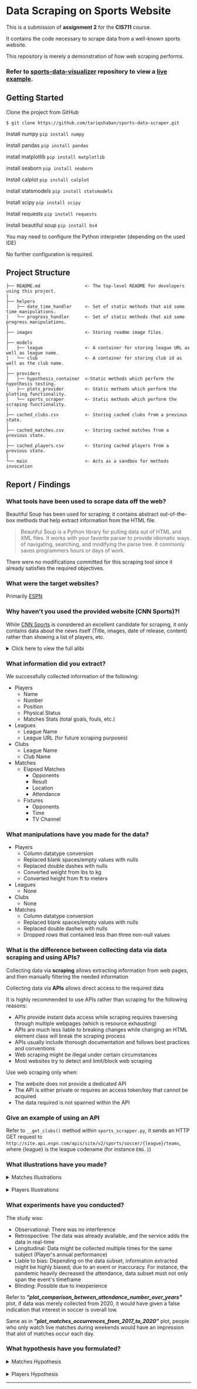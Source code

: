 Data Scraping on Sports Website
==============================
This is a submission of **assignment 2** for the **CIS711** course.

It contains the code necessary to scrape data from a well-known sports website.

This repository is merely a demonstration of how web scraping performs.

### Refer to [sports-data-visualizer](https://github.com/tariqshaban/sports-data-visualizer) repository to view a [live example](https://tariqshaban.github.io/sports-data-visualizer/).

Getting Started
------------
Clone the project from GitHub

`$ git clone https://github.com/tariqshaban/sports-data-scraper.git`

Install numpy
`pip install numpy`

Install pandas
`pip install pandas`

install matplotlib
`pip install matplotlib`

install seaborn
`pip install seaborn`

Install calplot
`pip install calplot`

install statsmodels
`pip install statsmodels`

Install scipy
`pip install scipy`

Install requests
`pip install requests`

Install beautiful soup
`pip install bs4`

You may need to configure the Python interpreter (depending on the used IDE)

No further configuration is required.


Project Structure
------------
    ├── README.md                 <- The top-level README for developers using this project.
    │
    ├── helpers
    │   ├── date_time_handler     <- Set of static methods that aid some time manipulations.
    │   └── progress_handler      <- Set of static methods that aid some progress manipulations.
    │
    ├── images                    <- Storing readme image files.
    │   
    ├── models
    │   ├── league                <- A container for storing league URL as well as league name.
    │   └── club                  <- A container for storing club id as well as the club name.
    │
    ├── providers
    │   │── hypothesis_container  <-Static methods which perform the hypothesis testing.
    │   ├── plots_provider        <- Static methods which perform the plotting functionality.
    │   └── sports_scraper        <- Static methods which perform the scraping functionality.
    │
    ├── cached_clubs.csv          <- Storing cached clubs from a previous state.
    │   
    ├── cached_matches.csv        <- Storing cached matches from a previous state.
    │   
    ├── cached_players.csv        <- Storing cached players from a previous state.
    │
    └── main                      <- Acts as a sandbox for methods invocation


Report / Findings
------------
### What tools have been used to scrape data off the web?

Beautiful Soup has been used for scraping; it contains abstract out-of-the-box methods that help extract information
from the HTML file.

> Beautiful Soup is a Python library for pulling
> data out of HTML and XML files. It works with your
> favorite parser to provide idiomatic ways of navigating,
> searching, and modifying the parse tree.
> It commonly saves programmers hours or days of work.

There were no modifications committed for this scraping tool since it already satisfies the required objectives.

### What were the target websites?

Primarily [ESPN](https://www.espn.in/)

### Why haven't you used the provided website (CNN Sports)?!

While [CNN Sports](https://edition.cnn.com/sport) is considered an excellent candidate for scraping, it only contains
data about the news itself (Title, images, date of release, content) rather than showing a list of players, etc.

<details>
  <summary>Click here to view the full alibi</summary>

--------

#### Rejecting CNN Sports

CNN Sports only provide data concerning news; it does not provide any type of semi-structured data in which it can be
capitalized and used to extract the required information.

![cnn_sports.png](images/alibi/cnn_sports.png)

CNN Sports appears to have an RSS (Really Simple Syndication) feed, but it had the same issues as mentioned above.

![cnn_sports_rss.png](images/alibi/cnn_sports_rss.png)

#### Rejecting BBC Sports

BBC Sports actually contained some highly relevant data; however, the time interval for the data does not even stretch
for more than a month.

![bbc_date_limit.png](images/alibi/bbc_sports_date_limit.png)

Modifying the date manually through the URL did not help.

![bbc_sports_date_limit_out_of_bound.png](images/alibi/bbc_sports_date_limit_out_of_bound.png)

Also, BBC Sports did not provide a wide collection of leagues; only several leagues were mentioned.

![bbc_sports_lack_of_leagues.png](images/alibi/bbc_sports_lack_of_leagues.png)

Overall, scraping from BBC Sports will not yield sufficient data for analysis; since the time interval and the number of
leagues are very limited, as well as if did not provide additional data, such as the physical status of the players.

--------
</details>

### What information did you extract?

We successfully collected information of the following:

* Players
    * Name
    * Number
    * Position
    * Physical Status
    * Matches Stats (total goals, fouls, etc.)
* Leagues
    * League Name
    * League URL (for future scraping purposes)
* Clubs
    * League Name
    * Club Name
* Matches
    * Elapsed Matches
        * Opponents
        * Result
        * Location
        * Attendance
    * Fixtures
        * Opponents
        * Time
        * TV Channel
        
### What manipulations have you made for the data?

* Players
    * Column datatype conversion
    * Replaced blank spaces/empty values with nulls
    * Replaced double dashes with nulls
    * Converted weight from lbs to kg
    * Converted height from ft to meters
* Leagues
    * None
* Clubs
    * None
* Matches
    * Column datatype conversion
    * Replaced blank spaces/empty values with nulls
    * Replaced double dashes with nulls
    * Dropped rows that contained less than three non-null values

### What is the difference between collecting data via data scraping and using APIs?

Collecting data via **scraping** allows extracting information from web pages, and then manually filtering
the needed information

Collecting data via **APIs** allows direct access to the required data

It is highly recommended to use APIs rather than scraping for the following reasons:
* APIs provide instant data access while scraping requires traversing through multiple webpages
  (which is resource exhausting)
* APIs are much less liable to breaking changes while changing an HTML element class will break the scraping process
* APIs usually include thorough documentation and follows best practices and conventions
* Web scraping might be illegal under certain circumstances
* Most websites try to detect and limit/block web scraping

Use web scraping only when:
* The website does not provide a dedicated API
* The API is either private or requires an access token/key that cannot be acquired
* The data required is not spanned within the API

###  Give an example of using an API

Refer to `__get_clubs()` method within `sports_scrapper.py`, it sends an HTTP GET request to
`http://site.api.espn.com/apis/site/v2/sports/soccer/{league}/teams`,
where {league} is the league codename (for instance `ENG.1`)

### What illustrations have you made?

<details>
  <summary>Matches Illustrations</summary>

>From `cached_matches.csv` in timestamp `2021-12-11 21:10:31.359935`

> ![matches_result_between_barcelona_real_madrid.png](images/plots/matches/matches_result_between_barcelona_real_madrid.png)
> <br>
Barcelona had higher win rate than Real Madrid when they went against each other.

> ![plot_highest_15_countries_attendance_2017.png](images/plots/matches/plot_highest_15_countries_attendance_2017.png)
> <br>
England had the highest attendance during 2017.

> ![plot_comparison_between_attendance_number_over_years.png](images/plots/matches/plot_comparison_between_attendance_number_over_years.png)
> <br>
Notice that attendance during 2020 was much less that previous years; this is due to the corona pandemic,
2002 is also less since scraped data started from Oct, 2002.

> ![plot_matches_occurrences_from_2017_to_2020.png](images/plots/matches/plot_matches_occurrences_from_2017_to_2020.png)
> <br>
Notice that matches occur during Saturdays and Sundays, which happens to be the weekend for most of the world .

> ![plot_attendance_time_series.png](images/plots/matches/plot_attendance_time_series.png)
> <br>
Shows daily attendance fluctuations (in a million), notice the attendance value during 2020 and the beginning of 2021.

</details>
<br>
<details>
  <summary>Players Illustrations</summary>

>From `cached_players.csv` in timestamp `2021-12-08 09:20:54.785621`

> ![top_scorer_in_leagues_2020.png](images/plots/players/top_scorer_in_leagues_2020.png)
> <br>
Robert Lewandowski had the highest goals during 2020 (41).

> ![barcelona_goals_over_last_10_years_spanish_laliga.png](images/plots/players/barcelona_goals_over_last_10_years_spanish_laliga.png)
> <br>
Barcelona peaked during 2015.

> ![plot_relation_between_players_age_and_goals.png](images/plots/players/plot_relation_between_players_age_and_goals.png)
> <br>
There is a slight correlation between age and the number of goals.

> ![plot_red_and_yellow_cards_2020.png](images/plots/players/plot_red_and_yellow_cards_2020.png)
> <br>
The Spanish LaLiga had the highest yellow cards during 2020, while the French Ligue had the highest red cards.

> ![plot_players_nationality_uefa_champions_league_2020.png](images/plots/players/plot_players_nationality_uefa_champions_league_2020.png)
> <br>
Most players in the UEFA champions league were from Spanish nationality.
 
> ![plot_players_goals_with_assists_scatter.png](images/plots/players/plot_players_goals_with_assists_scatter.png)
> <br>
There is a slight correlation between goals and assists.

> ![plot_players_columns_correlation.png](images/plots/players/plot_players_columns_correlation.png)
> <br>
Shows the correlation between all columns in the player's dataframe. The identity is always 1; since it compares itself.

> ![plot_german_bundesliga_team_goals_2017.png](images/plots/players/plot_german_bundesliga_team_goals_2017.png)
> <br>
Bayern Munich had the highest goals in the German Bundesliga during 2017.

> ![plot_players_goals_with_assists_stacked_bar.png](images/plots/players/plot_players_goals_with_assists_stacked_bar.png)
> <br>
Bayern Munich had also the highest assists in the German Bundesliga during 2017.

> ![plot_players_goals_with_assists_box.png](images/plots/players/plot_players_goals_with_assists_box.png)
> <br>
Bayern Munich have a relatively higher Q3 value (denoted by the whisker) in terms of average player goals in the 
German Bundesliga during 2017, this means that we can still (barely) trust having their team an average goals 
score of 12.

</details>

### What experiments have you conducted?

The study was:
* Observational: There was no interference
* Retrospective: The data was already available, and the service adds the data in real-time
* Longitudinal: Data might be collected multiple times for the same subject (Player's annual performance)
* Liable to bias: Depending on the data subset, information extracted might be highly biased; due to an event or
inaccuracy. For instance, the pandemic heavily decreased the attendance, data subset must not only span the event's
timeframe
* Blinding: Possible due to inexperience

Refer to ***"plot_comparison_between_attendance_number_over_years"*** plot,
if data was merely collected from 2020, it would have given a false indication that interest in soccer is overall low.

Same as in ***"plot_matches_occurrences_from_2017_to_2020"*** plot, people who
only watch live matches during weekends would have an impression that alot of matches occur each day.

### What hypothesis have you formulated?

<details>
  <summary>Matches Hypothesis</summary>

>From `cached_matches.csv` in timestamp `2021-12-11 21:10:31.359935`

> ![significant_difference_between_attendance_2019_and_2020.png](images/hypothesis/matches/significant_difference_between_attendance_2019_and_2020.png)
>**Attendance in 2020 was the same as 2019**
>* The difference of the means is 7988.238 person.
>* The P-value is effectively 0, which is smaller than the confidence level of 0.05.
>* The 95% confidence interval of the difference is from 4347.557 to 5516.467, which does not overlap 0.
><br>
><br>
>Overall, these statistics indicate you <strong>can reject</strong> the null hypothesis (Significantly different).

> ![significant_difference_between_attendance_2015_and_2016.png](images/hypothesis/matches/significant_difference_between_attendance_2015_and_2016.png)
>**Attendance in 2016 was the same as 2015**
>* The difference of the means is 168.579004 person.
>* The P-value is 0.392825, and not effectively 0.
>* The 95% confidence interval of the difference is from -218.820278 to 555.978286, which does overlap 0.
><br>
><br>
>Overall, these statistics indicate you <strong>can NOT reject</strong> the null hypothesis (Significantly indifferent). 

> ![significant_difference_between_attendance_barcelona_and_real_madrid.png](images/hypothesis/matches/significant_difference_between_attendance_barcelona_and_real_madrid.png)
>**Attendance was the same for Barcelona and Real Madrid**
>* The difference of the means is 2937.508974 person.
>* The P-value is effectively 0, which is smaller than the confidence level of 0.05.
>* The 95% confidence interval of the difference is from 444.785042 to 5430.232907, which does not overlap 0.
><br>
><br>
>Overall, these statistics indicate you <strong>can reject</strong> the null hypothesis (Significantly different).

</details>
<br>
<details>
  <summary>Players Hypothesis</summary>

>From `cached_players.csv` in timestamp `2021-12-08 09:20:54.785621`

> ![plot_threads_posting.png](images/hypothesis/players/significant_difference_between_goalkeeper_and_player_height_2020.png)
>**Goalkeepers have the same height as other players**
>* The difference of the means is 6.485157 cm.
>* The P-value is effectively 0, which is smaller than the confidence level of 0.05.
>* The 95% confidence interval of the difference is from 6.228166 to 6.742147, which does not overlap 0.
><br>
><br>
>Overall, these statistics indicate you <strong>can reject</strong> the null hypothesis (Significantly different).

> ![plot_views_with_replies_views.png](images/hypothesis/players/significant_difference_between_forward_and_midfielder_players_goals_2020.png)
>**Forward and middle-fielders have no difference in goal scoring**
>* The difference of the means is 1.307344 goals.
>* The P-value is effectively 0, which is smaller than the confidence level of 0.05.
>* The 95% confidence interval of the difference is from 1.204559 to 1.410130, which does not overlap 0.
><br>
><br>
>Overall, these statistics indicate you <strong>can reject</strong> the null hypothesis (Significantly different).

> ![plot_daily_views_with_replies.png](images/hypothesis/players/significant_difference_between_defender_and_midfielder_players_yellow_cards_2020.png)
>**Middle-fielders and defenders have the same amount yellow cards**
>* The difference of the means is -0.001883 yellow cards.
>* The P-value is 0.951904, and not effectively 0.
>* The 95% confidence interval of the difference is from -0.065055 to 0.061288, which does overlap 0.
><br>
><br>
>Overall, these statistics indicate you <strong>can NOT reject</strong> the null hypothesis (Significantly indifferent). 
 
</details>

--------